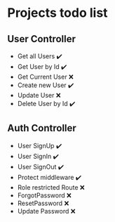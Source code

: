 # Projects todo list

## User Controller
- Get all Users :heavy_check_mark:
- Get User by Id :heavy_check_mark:
- Get Current User :x:
- Create new User :heavy_check_mark:
- Update User :x:
- Delete User by Id :heavy_check_mark:


## Auth Controller
- User SignUp :heavy_check_mark:
- User SignIn :heavy_check_mark:
- User SignOut :heavy_check_mark:
- Protect middleware :heavy_check_mark:
- Role restricted Route :x:
- ForgotPassword :x:
- ResetPassword :x:
- Update Password :x: